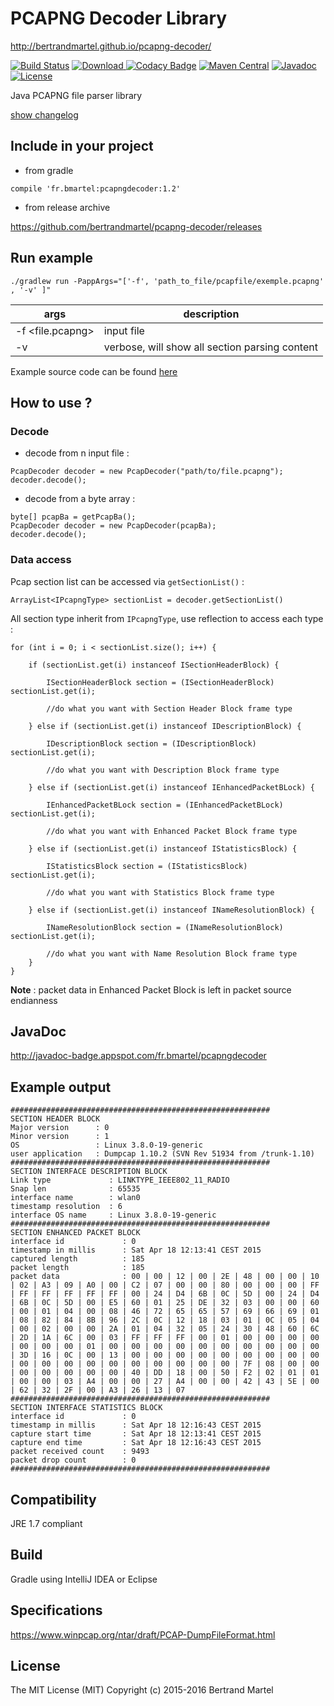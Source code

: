 # PCAPNG Decoder Library #

http://bertrandmartel.github.io/pcapng-decoder/

[![Build Status](https://travis-ci.org/bertrandmartel/pcapng-decoder.svg?branch=master)](https://travis-ci.org/bertrandmartel/pcapng-decoder)
[ ![Download](https://api.bintray.com/packages/bertrandmartel/maven/pcapng-parser/images/download.svg) ](https://bintray.com/bertrandmartel/maven/pcapng-parser/_latestVersion)
[![Codacy Badge](https://api.codacy.com/project/badge/Grade/1188df87489749a48978a5d953662d18)](https://www.codacy.com/app/bertrandmartel/pcapng-decoder?utm_source=github.com&amp;utm_medium=referral&amp;utm_content=bertrandmartel/pcapng-decoder&amp;utm_campaign=Badge_Grade)
[![Maven Central](https://maven-badges.herokuapp.com/maven-central/fr.bmartel/pcapngdecoder/badge.svg)](https://maven-badges.herokuapp.com/maven-central/fr.bmartel/pcapngdecoder)
[![Javadoc](http://javadoc-badge.appspot.com/fr.bmartel/pcapngdecoder.svg?label=javadoc)](http://javadoc-badge.appspot.com/fr.bmartel/pcapngdecoder)
[![License](http://img.shields.io/:license-mit-blue.svg)](LICENSE.md)

Java PCAPNG file parser library

<a href="CHANGELOG.md">show changelog</a>

## Include in your project

* from gradle 

```
compile 'fr.bmartel:pcapngdecoder:1.2'
```

* from release archive

https://github.com/bertrandmartel/pcapng-decoder/releases

## Run example

```
./gradlew run -PappArgs="['-f', 'path_to_file/pcapfile/exemple.pcapng'  , '-v' ]"
```

|  args            | description                                        |
|------------------|----------------------------------------------------|
| -f <file.pcapng> | input file                                         |
| -v               | verbose, will show all section parsing content     |

Example source code can be found <a href="https://github.com/bertrandmartel/pcapng-decoder/tree/master/examples">here</a>

## How to use ?

### Decode

* decode from n input file :
```
PcapDecoder decoder = new PcapDecoder("path/to/file.pcapng");
decoder.decode();
```

* decode from a byte array :
```
byte[] pcapBa = getPcapBa();
PcapDecoder decoder = new PcapDecoder(pcapBa);
decoder.decode();
```

### Data access

Pcap section list can be accessed via `getSectionList()` :

```
ArrayList<IPcapngType> sectionList = decoder.getSectionList()
```

All section type inherit from `IPcapngType`, use reflection to access each type :

```
for (int i = 0; i < sectionList.size(); i++) {

    if (sectionList.get(i) instanceof ISectionHeaderBlock) {

        ISectionHeaderBlock section = (ISectionHeaderBlock) sectionList.get(i);

        //do what you want with Section Header Block frame type

    } else if (sectionList.get(i) instanceof IDescriptionBlock) {
        
        IDescriptionBlock section = (IDescriptionBlock) sectionList.get(i);

        //do what you want with Description Block frame type 

    } else if (sectionList.get(i) instanceof IEnhancedPacketBLock) {

        IEnhancedPacketBLock section = (IEnhancedPacketBLock) sectionList.get(i);

		//do what you want with Enhanced Packet Block frame type 

    } else if (sectionList.get(i) instanceof IStatisticsBlock) {

        IStatisticsBlock section = (IStatisticsBlock) sectionList.get(i);

        //do what you want with Statistics Block frame type 

    } else if (sectionList.get(i) instanceof INameResolutionBlock) {

        INameResolutionBlock section = (INameResolutionBlock) sectionList.get(i);

        //do what you want with Name Resolution Block frame type
    }
}
```

<b>Note</b> : packet data in Enhanced Packet Block is left in packet source endianness

## JavaDoc

http://javadoc-badge.appspot.com/fr.bmartel/pcapngdecoder

## Example output

```
##########################################################
SECTION HEADER BLOCK
Major version      : 0
Minor version      : 1
OS                 : Linux 3.8.0-19-generic
user application   : Dumpcap 1.10.2 (SVN Rev 51934 from /trunk-1.10)
##########################################################
SECTION INTERFACE DESCRIPTION BLOCK
Link type             : LINKTYPE_IEEE802_11_RADIO
Snap len              : 65535
interface name        : wlan0
timestamp resolution  : 6
interface OS name     : Linux 3.8.0-19-generic
##########################################################
SECTION ENHANCED PACKET BLOCK
interface id             : 0
timestamp in millis      : Sat Apr 18 12:13:41 CEST 2015
captured length          : 185
packet length            : 185
packet data              : 00 | 00 | 12 | 00 | 2E | 48 | 00 | 00 | 10 | 02 | A3 | 09 | A0 | 00 | C2 | 07 | 00 | 00 | 80 | 00 | 00 | 00 | FF | FF | FF | FF | FF | FF | 00 | 24 | D4 | 6B | 0C | 5D | 00 | 24 | D4 | 6B | 0C | 5D | 00 | E5 | 60 | 01 | 25 | DE | 32 | 03 | 00 | 00 | 60 | 00 | 01 | 04 | 00 | 08 | 46 | 72 | 65 | 65 | 57 | 69 | 66 | 69 | 01 | 08 | 82 | 84 | 8B | 96 | 2C | 0C | 12 | 18 | 03 | 01 | 0C | 05 | 04 | 00 | 02 | 00 | 00 | 2A | 01 | 04 | 32 | 05 | 24 | 30 | 48 | 60 | 6C | 2D | 1A | 6C | 00 | 03 | FF | FF | FF | 00 | 01 | 00 | 00 | 00 | 00 | 00 | 00 | 00 | 01 | 00 | 00 | 00 | 00 | 00 | 00 | 00 | 00 | 00 | 00 | 3D | 16 | 0C | 00 | 13 | 00 | 00 | 00 | 00 | 00 | 00 | 00 | 00 | 00 | 00 | 00 | 00 | 00 | 00 | 00 | 00 | 00 | 00 | 00 | 7F | 08 | 00 | 00 | 00 | 00 | 00 | 00 | 00 | 40 | DD | 18 | 00 | 50 | F2 | 02 | 01 | 01 | 00 | 00 | 03 | A4 | 00 | 00 | 27 | A4 | 00 | 00 | 42 | 43 | 5E | 00 | 62 | 32 | 2F | 00 | A3 | 26 | 13 | 07
##########################################################
SECTION INTERFACE STATISTICS BLOCK
interface id             : 0
timestamp in millis      : Sat Apr 18 12:16:43 CEST 2015
capture start time       : Sat Apr 18 12:13:41 CEST 2015
capture end time         : Sat Apr 18 12:16:43 CEST 2015
packet received count    : 9493
packet drop count        : 0
##########################################################
```

## Compatibility

JRE 1.7 compliant

## Build

Gradle using IntelliJ IDEA or Eclipse

## Specifications 

https://www.winpcap.org/ntar/draft/PCAP-DumpFileFormat.html

## License

The MIT License (MIT) Copyright (c) 2015-2016 Bertrand Martel
